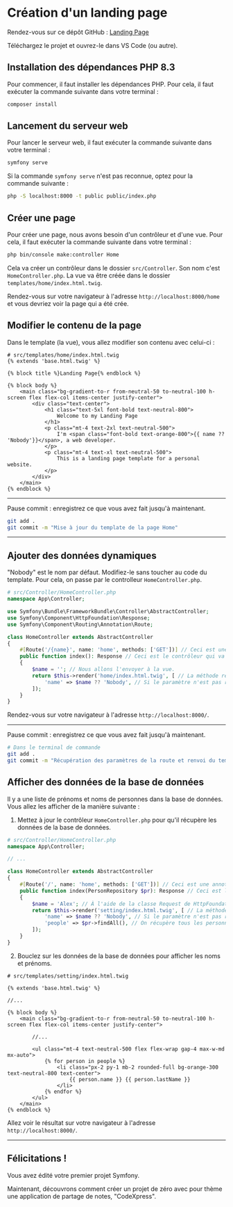 # Création d'un landing page

Rendez-vous sur ce dépôt GitHub : [Landing Page](https://github.com/Jensone/sf-00)

Téléchargez le projet et ouvrez-le dans VS Code (ou autre).

## Installation des dépendances PHP 8.3

Pour commencer, il faut installer les dépendances PHP. Pour cela, il faut exécuter la commande suivante dans votre terminal :

```bash
composer install
```

## Lancement du serveur web

Pour lancer le serveur web, il faut exécuter la commande suivante dans votre terminal :

```bash
symfony serve
```

Si la commande `symfony serve` n'est pas reconnue, optez pour la commande suivante :

```bash
php -S localhost:8000 -t public public/index.php
```

## Créer une page

Pour créer une page, nous avons besoin d'un contrôleur et d'une vue. Pour cela, il faut exécuter la commande suivante dans votre terminal :

```bash
php bin/console make:controller Home
```

Cela va créer un contrôleur dans le dossier `src/Controller`. Son nom c'est `HomeController.php`.
La vue va être créée dans le dossier `templates/home/index.html.twig`.

Rendez-vous sur votre navigateur à l'adresse `http://localhost:8000/home` et vous devriez voir la page qui a été crée.

## Modifier le contenu de la page

Dans le template (la vue), vous allez modifier son contenu avec celui-ci :

```
# src/templates/home/index.html.twig
{% extends 'base.html.twig' %}

{% block title %}Landing Page{% endblock %}

{% block body %}
    <main class="bg-gradient-to-r from-neutral-50 to-neutral-100 h-screen flex flex-col items-center justify-center">
        <div class="text-center">
            <h1 class="text-5xl font-bold text-neutral-800">
                Welcome to my Landing Page
            </h1>
            <p class="mt-4 text-2xl text-neutral-500">
                I'm <span class="font-bold text-orange-800">{{ name ?? 'Nobody'}}</span>, a web developer.
            </p>
            <p class="mt-4 text-xl text-neutral-500">
                This is a landing page template for a personal website.
            </p>
        </div>
    </main>
{% endblock %}

```

---

Pause commit : enregistrez ce que vous avez fait jusqu'à maintenant.

```bash
git add .
git commit -m "Mise à jour du template de la page Home"
```

---

## Ajouter des données dynamiques

"Nobody" est le nom par défaut. Modifiez-le sans toucher au code du template. Pour cela, on passe par le controlleur `HomeController.php`.

```php
# src/Controller/HomeController.php
namespace App\Controller;

use Symfony\Bundle\FrameworkBundle\Controller\AbstractController;
use Symfony\Component\HttpFoundation\Response;
use Symfony\Component\Routing\Annotation\Route;

class HomeController extends AbstractController
{
    #[Route('/{name}', name: 'home', methods: ['GET'])] // Ceci est une annotation PHP, ici elle permet de définir une route pour le contrôleur et ses paramètres.
    public function index(): Response // Ceci est le contrôleur qui va être appelé lorsque l'utilisateur accède à la page '/'
    {
        $name = ''; // Nous allons l'envoyer à la vue.
        return $this->render('home/index.html.twig', [ // La méthode render() de la classe AbstractController permet de renvoyer un template avec des données.
            'name' => $name ?? 'Nobody', // Si le paramètre n'est pas renseigné, on lui donne un nom par défaut.
        ]);
    }
}

```

Rendez-vous sur votre navigateur à l'adresse `http://localhost:8000/`.

---

Pause commit : enregistrez ce que vous avez fait jusqu'à maintenant.

```bash
# Dans le terminal de commande
git add .
git commit -m "Récupération des paramètres de la route et renvoi du template avec les données"
```

## Afficher des données de la base de données

Il y a une liste de prénoms et noms de personnes dans la base de données. Vous allez les afficher de la manière suivante :

1. Mettez à jour le contrôleur `HomeController.php` pour qu'il récupère les données de la base de données.

```php
# src/Controller/HomeController.php
namespace App\Controller;

// ...

class HomeController extends AbstractController
{
    #[Route('/', name: 'home', methods: ['GET'])] // Ceci est une annotation PHP, ici elle permet de définir une route pour le contrôleur et ses paramètres.
    public function index(PersonRepository $pr): Response // Ceci est le contrôleur qui va être appelé lorsque l'utilisateur accède à la page '/'
    {
        $name = 'Alex'; // À l'aide de la classe Request de HttpFoundation, on peut récupérer les paramètres de la route.
        return $this->render('setting/index.html.twig', [ // La méthode render() de la classe AbstractController permet de renvoyer un template avec des données.
            'name' => $name ?? 'Nobody', // Si le paramètre n'est pas renseigné, on lui donne un nom par défaut.
            'people' => $pr->findAll(), // On récupère tous les personnages dans la base de données.
        ]);
    }
}
```

2. Bouclez sur les données de la base de données pour afficher les noms et prénoms.

```
# src/templates/setting/index.html.twig

{% extends 'base.html.twig' %}

//...

{% block body %}
    <main class="bg-gradient-to-r from-neutral-50 to-neutral-100 h-screen flex flex-col items-center justify-center">
        
        //...

        <ul class="mt-4 text-neutral-500 flex flex-wrap gap-4 max-w-md mx-auto">
            {% for person in people %}
                <li class="px-2 py-1 mb-2 rounded-full bg-orange-300 text-neutral-800 text-center">
                    {{ person.name }} {{ person.lastName }}
                </li>
            {% endfor %}
        </ul>
    </main>
{% endblock %}

```

Allez voir le résultat sur votre navigateur à l'adresse `http://localhost:8000/`.

---

## Félicitations !

Vous avez édité votre premier projet Symfony.

Maintenant, découvrons comment créer un projet de zéro avec pour thème une application de partage de notes, "CodeXpress".